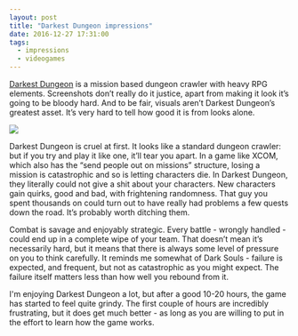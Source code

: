 ```yaml
---
layout: post
title: "Darkest Dungeon impressions"
date: 2016-12-27 17:31:00
tags:
  - impressions
  - videogames
---
```


[Darkest Dungeon](http://store.steampowered.com/app/262060/) is a mission based dungeon crawler with heavy RPG elements. Screenshots don’t really do it justice, apart from making it look it’s going to be bloody hard. And to be fair, visuals aren’t Darkest Dungeon’s greatest asset. It’s very hard to tell how good it is from looks alone.

![](https://i.imgur.com/G2OGzUy.jpg)

Darkest Dungeon is cruel at first. It looks like a standard dungeon crawler: but if you try and play it like one, it’ll tear you apart. In a game like XCOM, which also has the “send people out on missions” structure, losing a mission is catastrophic and so is letting characters die. In Darkest Dungeon, they literally could not give a shit about your characters. New characters gain quirks, good and bad, with frightening randomness. That guy you spent thousands on could turn out to have really had problems a few quests down the road. It’s probably worth ditching them.

Combat is savage and enjoyably strategic. Every battle - wrongly handled - could end up in a complete wipe of your team. That doesn’t mean it’s necessarily hard, but it means that there is always some level of pressure on you to think carefully. It reminds me somewhat of Dark Souls - failure is expected, and frequent, but not as catastrophic as you might expect. The failure itself matters less than how well you rebound from it.

I'm enjoying Darkest Dungeon a lot, but after a good 10-20 hours, the game has started to feel quite grindy. The first couple of hours are incredibly frustrating, but it does get much better - as long as you are willing to put in the effort to learn how the game works.
